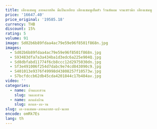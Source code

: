 ```yaml
---
title: เตียงแชมพู ลายคลาสสิค มีแป้นเหยียบ เตียงแชมพูเต็มตัว ร้านตัดผม จานเซรามิก เตียงแชมพู
price: '16647.40'
price_original: '19585.18'
currency: THB
discount: 15%
rating: 5
volume: 91
image: Sd02b6b89fdaa4ac79e59e96f8501f868n.jpg
images:
  - Sd02b6b89fdaa4ac79e59e96f8501f868n.jpg
  - S93483dfa7a3a434ba1d3edc6a225e904Q.jpg
  - Sd8dbfabd11774f6cb8ccc12d2975030dn.jpg
  - Sf3e491006f254d7dabc9e74cd843090c9.jpg
  - S401013e9376f49998d43808257f10573w.jpg
  - S7bcfdccb62db45cda4201844c17b484av.jpg
video: ''
categories:
  - name: บ้านและสวน
    slug: านและสวน
  - name: ตกแต่งบ้าน
    slug: ตกแต-งบ-าน
slug: เต-ยงแชมพ-ลายคลาสส-แป-นเหย
encode: omRk7Es
lang: th
---
```

  